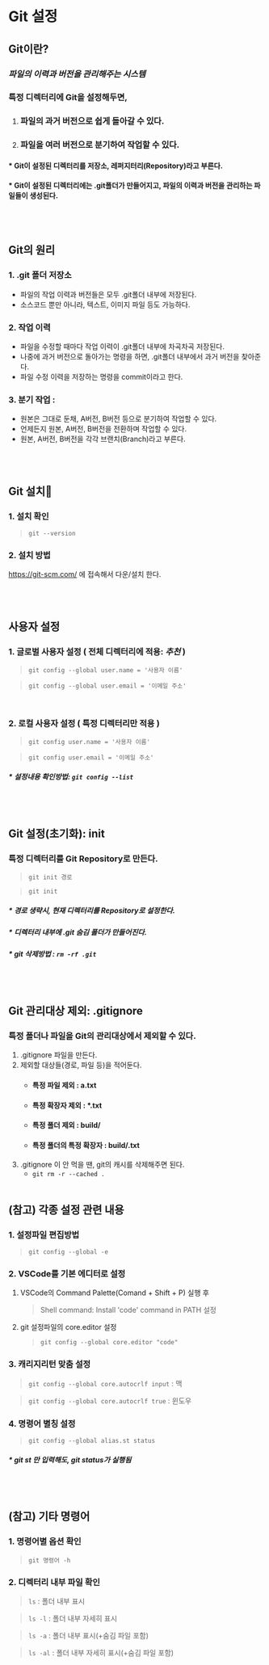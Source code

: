 Git 설정
===

## **Git이란?**
### ***파일의 이력과 버전을 관리해주는 시스템***
### 특정 디렉터리에 Git을 설정해두면,
1. ### 파일의 과거 버전으로 쉽게 돌아갈 수 있다.
2. ### 파일을 여러 버전으로 분기하여 작업할 수 있다.
#### * Git이 설정된 디렉터리를 저장소, 레퍼지터리(Repository)라고 부른다.
#### * Git이 설정된 디렉터리에는 .git폴더가 만들어지고, 파일의 이력과 버전을 관리하는 파일들이 생성된다.

<br><br>

## **Git의 원리**
### **1. .git 폴더 저장소** 
- 파일의 작업 이력과 버전들은 모두 .git폴더 내부에 저장된다.
- 소스코드 뿐만 아니라, 텍스트, 이미지 파일 등도 가능하다.
### **2. 작업 이력**
- 파일을 수정할 때마다 작업 이력이 .git폴더 내부에 차곡차곡 저장된다.
- 나중에 과거 버전으로 돌아가는 명령을 하면, .git폴더 내부에서 과거 버전을 찾아준다.
- 파일 수정 이력을 저장하는 명령을 commit이라고 한다.
### 3. **분기 작업** : 
- 원본은 그대로 둔채, A버전, B버전 등으로 분기하여 작업할 수 있다.
- 언제든지 원본, A버전, B버전을 전환하며 작업할 수 있다.
- 원본, A버전, B버전을 각각 브랜치(Branch)라고 부른다.


<br><br>

## **Git 설치**
### 1. 설치 확인
> `git --version`

### 2. 설치 방법
https://git-scm.com/ 에 접속해서 다운/설치 한다.

<br><br>

## **사용자 설정**
### 1. 글로벌 사용자 설정 ( 전체 디렉터리에 적용: ***추천*** )
> `git config --global user.name = '사용자 이름'`

> `git config --global user.email = '이메일 주소'`

<br>

### 2. 로컬 사용자 설정 ( 특정 디렉터리만 적용 )
> `git config user.name = '사용자 이름'`

> `git config user.email = '이메일 주소'`
##### * 설정내용 확인방법: `git config --list`

<br><br>

## **Git 설정(초기화): init**
### 특정 디렉터리를 Git Repository로 만든다.
> `git init 경로`

> `git init`
##### * 경로 생략시, 현재 디렉터리를 Repository로 설정한다.
##### * 디렉터리 내부에 .git 숨김 폴더가 만들어진다.
##### * git 삭제방법 : `rm -rf .git`

<br><br>

## **Git 관리대상 제외: .gitignore**
### 특정 폴더나 파일을 Git의 관리대상에서 제외할 수 있다.
1. .gitignore 파일을 만든다.
2. 제외할 대상들(경로, 파일 등)을 적어둔다.
    * #### 특정 파일 제외 : a.txt
    * #### 특정 확장자 제외 : *.txt 
    * #### 특정 폴더 제외 : build/ 
    * #### 특정 폴더의 특정 확장자 : build/.txt
3. .gitignore 이 안 먹을 땐, git의 캐시를 삭제해주면 된다.
    * `git rm -r --cached .`
<br><br>

## (참고) 각종 설정 관련 내용

### 1. 설정파일 편집방법
> `git config --global -e`

### 2. VSCode를 기본 에디터로 설정

1. VSCode의 Command Palette(Comand + Shift + P) 실행 후
    > Shell command: Install 'code' command in PATH 설정

2. git 설정파일의 core.editor 설정
    > `git config --global core.editor "code"`

### 3. 캐리지리턴 맞춤 설정
> `git config --global core.autocrlf input` : 맥

> `git config --global core.autocrlf true` : 윈도우

### 4. 명령어 별칭 설정
> `git config --global alias.st status`
##### * git st 만 입력해도, git status가 실행됨

<br><br>

## (참고) 기타 명령어
### 1. 명령어별 옵션 확인 
> `git 명령어 -h`
### 2. 디렉터리 내부 파일 확인
> `ls` : 폴더 내부 표시

> `ls -l` : 폴더 내부 자세히 표시

> `ls -a` : 폴더 내부 표시(+숨김 파일 포함)

> `ls -al` : 폴더 내부 자세히 표시(+숨김 파일 포함)



